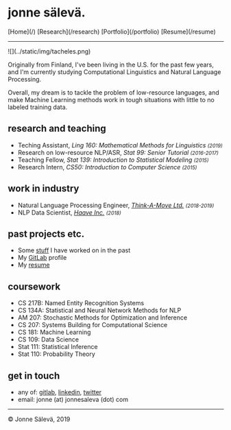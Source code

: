 <div id='topheader'>

# jonne sälevä.

</div>

<thead>

<tr>

  <td>[Home](/)</td>

  <td>[Research](/research)</td>

  <td>[Portfolio](/portfolio)</td>
<td>[Resume](/resume)</td>

</tr>

</thead>

---

<div id='profile'>![](../static/img/tacheles.png)</div>

<div id='container'>

Originally from Finland, I've been living in the U.S. for the past few years, and I'm currently studying Computational Linguistics and Natural Language Processing. 

Overall, my dream is to tackle the problem of low-resource languages, and make Machine Learning methods work in tough situations with little to no labeled training data.

## research and teaching

- Teching Assistant, *Ling 160: Mathematical Methods for Linguistics <small>(2019)</small>*
- Research on low-resource NLP/ASR, *Stat 99: Senior Tutorial <small>(2016-2017)</small>* 
- Teaching Fellow, *Stat 139: Introduction to Statistical Modeling <small>(2015)</small>* 
- Research Intern, *CS50: Introduction to Computer Science <small>(2015)</small>* 

## work in industry

- Natural Language Processing Engineer, *[Think-A-Move Ltd.](http://think-a-move.com/) <small>(2018-2019)</small>*
- NLP Data Scientist, *[Haave Inc.](https://www.haave.io) <small>(2018)</small>*

## past projects etc.

- Some [stuff](/portfolio) I have worked on in the past
- My [GitLab](https://www.gitlab.com/jonnesaleva) profile
- My [resume](/resume)

## coursework

- CS 217B: Named Entity Recognition Systems
- CS 134A: Statistical and Neural Network Methods for NLP
- AM 207: Stochastic Methods for Optimization and Inference
- CS 207: Systems Building for Computational Science
- CS 181: Machine Learning
- CS 109: Data Science
- Stat 111: Statistical Inference
- Stat 110: Probability Theory

## get in touch

- any of: [gitlab](https://www.gitlab.com/jonnesaleva), [linkedin](https://linkedin.com/in/jonnesaleva), [twitter](https://twitter.com/jonnesaleva)
- email: jonne (at) jonnesaleva (dot) com

</div>

---

<tfoot>

<tr>

  <td>© Jonne Sälevä, 2019</td>

</tr>

</tfoot>
